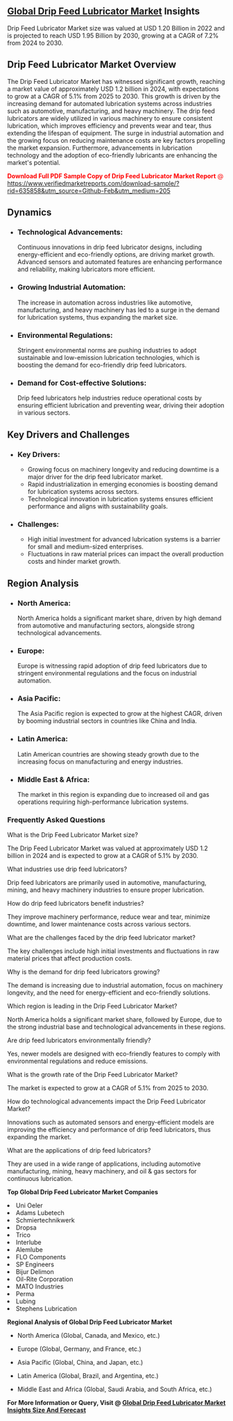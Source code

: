<h2><a href="https://www.verifiedmarketreports.com/download-sample/?rid=635858&amp;utm_source=Github&amp;utm_medium=205" target="_blank">Global Drip Feed Lubricator Market</a> Insights</h2><p>Drip Feed Lubricator Market size was valued at USD 1.20 Billion in 2022 and is projected to reach USD 1.95 Billion by 2030, growing at a CAGR of 7.2% from 2024 to 2030.</p><p> <h2>Drip Feed Lubricator Market Overview</h2> <p>The Drip Feed Lubricator Market has witnessed significant growth, reaching a market value of approximately USD 1.2 billion in 2024, with expectations to grow at a CAGR of 5.1% from 2025 to 2030. This growth is driven by the increasing demand for automated lubrication systems across industries such as automotive, manufacturing, and heavy machinery. The drip feed lubricators are widely utilized in various machinery to ensure consistent lubrication, which improves efficiency and prevents wear and tear, thus extending the lifespan of equipment. The surge in industrial automation and the growing focus on reducing maintenance costs are key factors propelling the market expansion. Furthermore, advancements in lubrication technology and the adoption of eco-friendly lubricants are enhancing the market's potential.</p> <p><p><span class=""><span style="color: #ff0000;"><strong>Download Full PDF Sample Copy of Drip Feed Lubricator Market Report</strong> @ </span><a href="https://www.verifiedmarketreports.com/download-sample/?rid=635858&amp;utm_source=Github-Feb&amp;utm_medium=205" target="_blank">https://www.verifiedmarketreports.com/download-sample/?rid=635858&amp;utm_source=Github-Feb&amp;utm_medium=205</a></span></p></p> <h2>Dynamics</h2> <ul> <li><h3>Technological Advancements:</h3> Continuous innovations in drip feed lubricator designs, including energy-efficient and eco-friendly options, are driving market growth. Advanced sensors and automated features are enhancing performance and reliability, making lubricators more efficient.</li> <li><h3>Growing Industrial Automation:</h3> The increase in automation across industries like automotive, manufacturing, and heavy machinery has led to a surge in the demand for lubrication systems, thus expanding the market size.</li> <li><h3>Environmental Regulations:</h3> Stringent environmental norms are pushing industries to adopt sustainable and low-emission lubrication technologies, which is boosting the demand for eco-friendly drip feed lubricators.</li> <li><h3>Demand for Cost-effective Solutions:</h3> Drip feed lubricators help industries reduce operational costs by ensuring efficient lubrication and preventing wear, driving their adoption in various sectors.</li> </ul> <h2>Key Drivers and Challenges</h2> <ul> <li><h3>Key Drivers:</h3> <ul> <li>Growing focus on machinery longevity and reducing downtime is a major driver for the drip feed lubricator market.</li> <li>Rapid industrialization in emerging economies is boosting demand for lubrication systems across sectors.</li> <li>Technological innovation in lubrication systems ensures efficient performance and aligns with sustainability goals.</li> </ul> </li> <li><h3>Challenges:</h3> <ul> <li>High initial investment for advanced lubrication systems is a barrier for small and medium-sized enterprises.</li> <li>Fluctuations in raw material prices can impact the overall production costs and hinder market growth.</li> </ul> </li> </ul> <h2>Region Analysis</h2> <ul> <li><h3>North America:</h3> North America holds a significant market share, driven by high demand from automotive and manufacturing sectors, alongside strong technological advancements.</li> <li><h3>Europe:</h3> Europe is witnessing rapid adoption of drip feed lubricators due to stringent environmental regulations and the focus on industrial automation.</li> <li><h3>Asia Pacific:</h3> The Asia Pacific region is expected to grow at the highest CAGR, driven by booming industrial sectors in countries like China and India.</li> <li><h3>Latin America:</h3> Latin American countries are showing steady growth due to the increasing focus on manufacturing and energy industries.</li> <li><h3>Middle East & Africa:</h3> The market in this region is expanding due to increased oil and gas operations requiring high-performance lubrication systems.</li> </ul> <h3>Frequently Asked Questions</h3> <p>What is the Drip Feed Lubricator Market size?</p> <p>The Drip Feed Lubricator Market was valued at approximately USD 1.2 billion in 2024 and is expected to grow at a CAGR of 5.1% by 2030.</p> <p>What industries use drip feed lubricators?</p> <p>Drip feed lubricators are primarily used in automotive, manufacturing, mining, and heavy machinery industries to ensure proper lubrication.</p> <p>How do drip feed lubricators benefit industries?</p> <p>They improve machinery performance, reduce wear and tear, minimize downtime, and lower maintenance costs across various sectors.</p> <p>What are the challenges faced by the drip feed lubricator market?</p> <p>The key challenges include high initial investments and fluctuations in raw material prices that affect production costs.</p> <p>Why is the demand for drip feed lubricators growing?</p> <p>The demand is increasing due to industrial automation, focus on machinery longevity, and the need for energy-efficient and eco-friendly solutions.</p> <p>Which region is leading in the Drip Feed Lubricator Market?</p> <p>North America holds a significant market share, followed by Europe, due to the strong industrial base and technological advancements in these regions.</p> <p>Are drip feed lubricators environmentally friendly?</p> <p>Yes, newer models are designed with eco-friendly features to comply with environmental regulations and reduce emissions.</p> <p>What is the growth rate of the Drip Feed Lubricator Market?</p> <p>The market is expected to grow at a CAGR of 5.1% from 2025 to 2030.</p> <p>How do technological advancements impact the Drip Feed Lubricator Market?</p> <p>Innovations such as automated sensors and energy-efficient models are improving the efficiency and performance of drip feed lubricators, thus expanding the market.</p> <p>What are the applications of drip feed lubricators?</p> <p>They are used in a wide range of applications, including automotive manufacturing, mining, heavy machinery, and oil & gas sectors for continuous lubrication.</p> </p><p><strong>Top Global Drip Feed Lubricator Market Companies</strong></p><div data-test-id=""><p><li>Uni Oeler</li><li> Adams Lubetech</li><li> Schmiertechnikwerk</li><li> Dropsa</li><li> Trico</li><li> Interlube</li><li> Alemlube</li><li> FLO Components</li><li> SP Engineers</li><li> Bijur Delimon</li><li> Oil-Rite Corporation</li><li> MATO Industries</li><li> Perma</li><li> Lubing</li><li> Stephens Lubrication</li></p><div><strong>Regional Analysis of&nbsp;Global Drip Feed Lubricator Market</strong></div><ul><li dir="ltr"><p dir="ltr">North America&nbsp;(Global, Canada, and Mexico, etc.)</p></li><li dir="ltr"><p dir="ltr">Europe (Global, Germany, and France, etc.)</p></li><li dir="ltr"><p dir="ltr">Asia Pacific&nbsp;(Global, China, and Japan, etc.)</p></li><li dir="ltr"><p dir="ltr">Latin America&nbsp;(Global, Brazil, and Argentina, etc.)</p></li><li dir="ltr">Middle East and Africa&nbsp;(Global, Saudi Arabia, and South Africa, etc.)</li></ul><p><strong>For More Information or Query, Visit @&nbsp;</strong><strong><a href="https://www.verifiedmarketreports.com/product/drip-feed-lubricator-market/?utm_source=Github&amp;utm_medium=205" target="_blank">Global Drip Feed Lubricator Market Insights Size And Forecast</a></strong></p></div>
